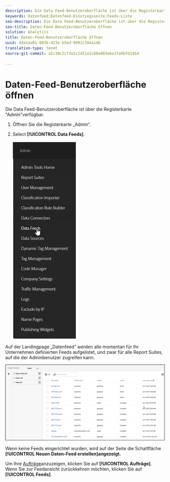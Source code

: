 ```yaml
---
description: Die Data Feed-Benutzeroberfläche ist über die Registerkarte "Admin"verfügbar.
keywords: Datenfeed;Datenfeed-Einstiegsseite;Feeds-Liste
seo-description: Die Data Feed-Benutzeroberfläche ist über die Registerkarte "Admin"verfügbar.
seo-title: Daten-Feed-Benutzeroberfläche öffnen
solution: Analytics
title: Daten-Feed-Benutzeroberfläche öffnen
uuid: d4a1aa01-603b-423e-b5ed-9091c39aa14b
translation-type: tm+mt
source-git-commit: a2c38c2cf3a2c1451e2c60e003ebe1fa9bfd145d

---
```



# Daten-Feed-Benutzeroberfläche öffnen

Die Data Feed-Benutzeroberfläche ist über die Registerkarte "Admin"verfügbar.

1. Öffnen Sie die Registerkarte „Admin“. 
1. Select **[!UICONTROL Data Feeds]**.

   ![Menü "Experience Cloud"](assets/AdminMenu.png)

Auf der Landingpage „Datenfeed“ werden alle momentan für Ihr Unternehmen definierten Feeds aufgelistet, und zwar für alle Report Suites, auf die der Adminbenutzer zugreifen kann.

![Liste der Datenfeeds](assets/feeds.png)

Wenn keine Feeds eingerichtet wurden, wird auf der Seite die Schaltfläche **[!UICONTROL Neuen Daten-Feed erstellen]angezeigt.**

Um Ihre [Aufträge](../../../export/analytics-data-feed/c-data-feed-actions/t-feed-job-history.md#task_0D05F2D1B41B4E4A95B570DC78014480)anzuzeigen, klicken Sie auf **[!UICONTROL Aufträge]**. Wenn Sie zur Feedansicht zurückkehren möchten, klicken Sie auf **[!UICONTROL Feeds]**.